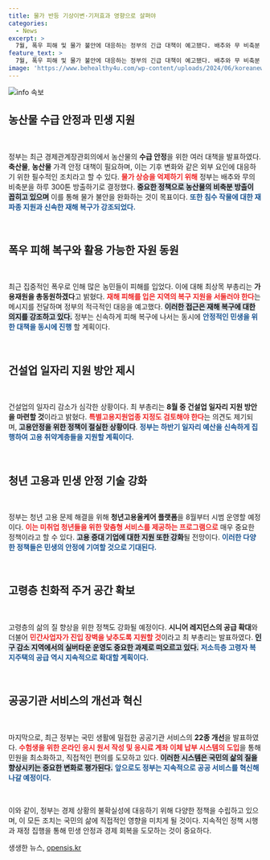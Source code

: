 ```yaml
---
title: 물가 반등 기상이변·기저효과 영향으로 살펴야
categories:
  - News
excerpt: >
  7월, 폭우 피해 및 물가 불안에 대응하는 정부의 긴급 대책이 예고됐다. 배추와 무 비축분 하루 300톤 방출, 건설업 일자리 지원 방안 마련 등 민생 안정에 총력! 클릭하여 더 알아보세요!
feature_text: >
  7월, 폭우 피해 및 물가 불안에 대응하는 정부의 긴급 대책이 예고됐다. 배추와 무 비축분 하루 300톤 방출, 건설업 일자리 지원 방안 마련 등 민생 안정에 총력! 클릭하여 더 알아보세요!
image: 'https://www.behealthy4u.com/wp-content/uploads/2024/06/koreanews.jpg'
---
```


<p><img src="https://www.behealthy4u.com/wp-content/uploads/2024/06/koreanews.jpg" alt="info 속보" /></p>

<h2 data-ke-size="size26">농산물 수급 안정과 민생 지원</h2>

<p data-ke-size="size16">&nbsp;</p>

<p>정부는 최근 경제관계장관회의에서 농산물의 <b>수급 안정</b>을 위한 여러 대책을 발표하였다. <b>축산물</b>, <b>농산물</b> 가격 안정 대책이 필요하며, 이는 기후 변화와 같은 외부 요인에 대응하기 위한 필수적인 조치라고 할 수 있다. <b><span style="color: #ee2323;">물가 상승을 억제하기 위해</span></b> 정부는 배추와 무의 비축분을 하루 300톤 방출하기로 결정했다. <b><span style="background-color: #21538527;">중요한 정책으로 농산물의 비축분 방출이 꼽히고 있으며</span></b> 이를 통해 물가 불안을 완화하는 것이 목표이다. <b><span style="color: #1a5490;">또한 침수 작물에 대한 재파종 지원과 신속한 재해 복구가 강조되었다.</span></b></p>

<p data-ke-size="size16">&nbsp;</p>

<h2 data-ke-size="size26">폭우 피해 복구와 활용 가능한 자원 동원</h2>

<p data-ke-size="size16">&nbsp;</p>

<p>최근 집중적인 폭우로 인해 많은 농민들이 피해를 입었다. 이에 대해 최상목 부총리는 <b>가용재원을 총동원하겠다</b>고 밝혔다. <b><span style="color: #ee2323;">재해 피해를 입은 지역의 복구 지원을 서둘러야 한다</span></b>는 메시지를 전달하며 정부의 적극적인 대응을 예고했다. <b><span style="background-color: #21538527;">이러한 접근은 재해 복구에 대한 의지를 강조하고 있다.</span></b> 정부는 신속하게 피해 복구에 나서는 동시에 <b><span style="color: #1a5490;">안정적인 민생을 위한 대책을 동시에 진행</span></b> 할 계획이다.</p>

<p data-ke-size="size16">&nbsp;</p>

<h2 data-ke-size="size26">건설업 일자리 지원 방안 제시</h2>

<p data-ke-size="size16">&nbsp;</p>

<p>건설업의 일자리 감소가 심각한 상황이다. 최 부총리는 <b>8월 중 건설업 일자리 지원 방안을 마련할 것</b>이라고 밝혔다. <b><span style="color: #ee2323;">특별고용지원업종 지정도 검토해야 한다</span></b>는 의견도 제기되며, <b><span style="background-color: #21538527;">고용안정을 위한 정책이 절실한 상황이다</span></b>. <b><span style="color: #1a5490;">정부는 하반기 일자리 예산을 신속하게 집행하여 고용 취약계층들을 지원할 계획이다.</span></b></p>

<p data-ke-size="size16">&nbsp;</p>

<h2 data-ke-size="size26">청년 고용과 민생 안정 기술 강화</h2>

<p data-ke-size="size16">&nbsp;</p>

<p>정부는 청년 고용 문제 해결을 위해 <b>청년고용올케어 플랫폼</b>을 8월부터 시범 운영할 예정이다. <b><span style="color: #ee2323;">이는 미취업 청년들을 위한 맞춤형 서비스를 제공하는 프로그램으로</span></b> 매우 중요한 정책이라고 할 수 있다. <b><span style="background-color: #21538527;">고용 증대 기업에 대한 지원 또한 강화</span></b>될 전망이다. <b><span style="color: #1a5490;">이러한 다양한 정책들은 민생의 안정에 기여할 것으로 기대된다.</span></b></p>

<p data-ke-size="size16">&nbsp;</p>

<h2 data-ke-size="size26">고령층 친화적 주거 공간 확보</h2>

<p data-ke-size="size16">&nbsp;</p>

<p>고령층의 삶의 질 향상을 위한 정책도 강화될 예정이다. <b>시니어 레지던스의 공급 확대</b>와 더불어 <b><span style="color: #ee2323;">민간사업자가 진입 장벽을 낮추도록 지원할 것</span></b>이라고 최 부총리는 발표하였다. <b><span style="background-color: #21538527;">인구 감소 지역에서의 실버타운 운영도 중요한 과제로 떠오르고 있다.</span></b> <b><span style="color: #1a5490;">저소득층 고령자 복지주택의 공급 역시 지속적으로 확대할 계획이다.</span></b></p>

<p data-ke-size="size16">&nbsp;</p>

<h2 data-ke-size="size26">공공기관 서비스의 개선과 혁신</h2>

<p data-ke-size="size16">&nbsp;</p>

<p>마지막으로, 최근 정부는 국민 생활에 밀접한 공공기관 서비스의 <b>22종 개선</b>을 발표하였다. <b><span style="color: #ee2323;">수험생을 위한 온라인 응시 원서 작성 및 응시료 계좌 이체 납부 시스템의 도입</span></b>을 통해 민원을 최소화하고, 직접적인 편의를 도모하고 있다. <b><span style="background-color: #21538527;">이러한 시스템은 국민의 삶의 질을 향상시키는 중요한 변화로 평가된다.</span></b> <b><span style="color: #1a5490;">앞으로도 정부는 지속적으로 공공 서비스를 혁신해 나갈 예정이다.</span></b></p>

<p data-ke-size="size16">&nbsp;</p>

<p>이와 같이, 정부는 경제 상황의 불확실성에 대응하기 위해 다양한 정책을 수립하고 있으며, 이 모든 조치는 국민의 삶에 직접적인 영향을 미치게 될 것이다. 지속적인 정책 시행과 재정 집행을 통해 민생 안정과 경제 회복을 도모하는 것이 중요하다.</p>
생생한 뉴스, <a href="https://opensis.kr" rel="dofollow">opensis.kr</a>


